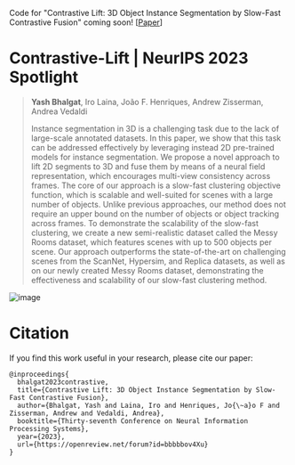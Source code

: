 Code for "Contrastive Lift: 3D Object Instance Segmentation by Slow-Fast Contrastive Fusion" coming soon! [[Paper](https://arxiv.org/abs/2306.04633)]

# Contrastive-Lift | NeurIPS 2023 Spotlight

> **Yash Bhalgat**, Iro Laina, João F. Henriques, Andrew Zisserman, Andrea Vedaldi
> 
> Instance segmentation in 3D is a challenging task due to the lack of large-scale annotated datasets. In this paper, we show that this task can be addressed effectively by leveraging instead 2D pre-trained models for instance segmentation. We propose a novel approach to lift 2D segments to 3D and fuse them by means of a neural field representation, which encourages multi-view consistency across frames. The core of our approach is a slow-fast clustering objective function, which is scalable and well-suited for scenes with a large number of objects. Unlike previous approaches, our method does not require an upper bound on the number of objects or object tracking across frames. To demonstrate the scalability of the slow-fast clustering, we create a new semi-realistic dataset called the Messy Rooms dataset, which features scenes with up to 500 objects per scene. Our approach outperforms the state-of-the-art on challenging scenes from the ScanNet, Hypersim, and Replica datasets, as well as on our newly created Messy Rooms dataset, demonstrating the effectiveness and scalability of our slow-fast clustering method.

![image](https://github.com/yashbhalgat/Contrastive-Lift/assets/8559512/30f48101-548d-4d79-857f-b64b64087e66)


# Citation
If you find this work useful in your research, please cite our paper:
```
@inproceedings{
  bhalgat2023contrastive,
  title={Contrastive Lift: 3D Object Instance Segmentation by Slow-Fast Contrastive Fusion},
  author={Bhalgat, Yash and Laina, Iro and Henriques, Jo{\~a}o F and Zisserman, Andrew and Vedaldi, Andrea},
  booktitle={Thirty-seventh Conference on Neural Information Processing Systems},
  year={2023},
  url={https://openreview.net/forum?id=bbbbbov4Xu}
}
```
